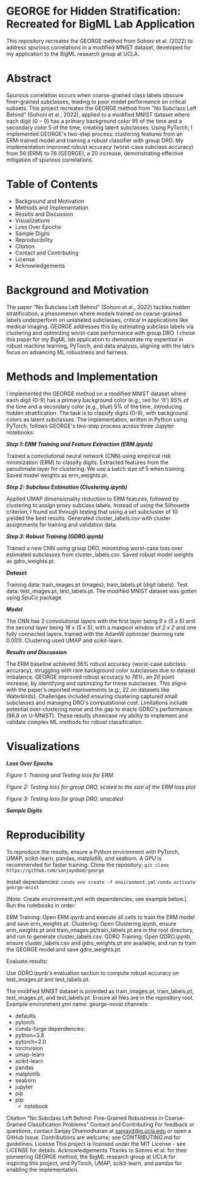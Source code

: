 # GEORGE for Hidden Stratification: Recreated for BigML Lab Application

This repository recreates the GEORGE method from Sohoni et al. (2022) to address spurious correlations in a modified MNIST dataset, developed for my application to the BigML research group at UCLA.

# Abstract

Spurious correlation occurs when coarse-grained class labels obscure finer-grained subclasses, leading to poor model performance on critical subsets. This project recreates the GEORGE method from "No Subclass Left Behind" (Sohoni et al., 2022), applied to a modified MNIST dataset where each digit ($0-9$) has a primary background color $95%$ of the time and a secondary color $5%$ of the time, creating latent subclasses. Using PyTorch, I implemented GEORGE's two-step process: clustering features from an ERM-trained model and training a robust classifier with group DRO. My implementation improved robust accuracy (worst-case subclass accuracy) from $56%$ (ERM) to $76%$ (GEORGE), a $20%$ increase, demonstrating effective mitigation of spurious correlations.
# Table of Contents
- Background and Motivation
- Methods and Implementation
- Results and Discussion
- Visualizations
- Loss Over Epochs
- Sample Digits
- Reproducibility
- Citation
- Contact and Contributing
- License
- Acknowledgements


# Background and Motivation

The paper "No Subclass Left Behind" (Sohoni et al., 2022) tackles hidden stratification, a phenomenon where models trained on coarse-grained labels underperform on unlabeled subclasses, critical in applications like medical imaging. GEORGE addresses this by estimating subclass labels via clustering and optimizing worst-case performance with group DRO. I chose this paper for my BigML lab application to demonstrate my expertise in robust machine learning, PyTorch, and data analysis, aligning with the lab's focus on advancing ML robustness and fairness.

# Methods and Implementation
I implemented the GEORGE method on a modified MNIST dataset where each digit (0-9) has a primary background color (e.g., red for '0') 95% of the time and a secondary color (e.g., blue) 5% of the time, introducing hidden stratification. The task is to classify digits (0-9), with background colors as latent subclasses. The implementation, written in Python using PyTorch, follows GEORGE's two-step process across three Jupyter notebooks:

***Step 1: ERM Training and Feature Extraction (ERM.ipynb)*** 

Trained a convolutional neural network (CNN) using empirical risk minimization (ERM) to classify digits.
Extracted features from the penultimate layer for clustering. We use a batch size of 5 when training.
Saved model weights as erm_weights.pt.

***Step 2: Subclass Estimation (Clustering.ipynb)***

Applied UMAP dimensionality reduction to ERM features, followed by clustering to assign proxy subclass labels. Instead of using the Silhouette criterion, I found out through testing that using a set subcluster of 10 yielded the best results.
Generated cluster_labels.csv with cluster assignments for training and validation data.

***Step 3: Robust Training (GDRO.ipynb)***

Trained a new CNN using group DRO, minimizing worst-case loss over estimated subclasses from cluster_labels.csv.
Saved robust model weights as gdro_weights.pt.

***Dataset***

Training data: train_images.pt (images), train_labels.pt (digit labels).
Test data: test_images.pt, test_labels.pt.
The modified MNIST dataset was gotten using SpuCo package

***Model***

The CNN has 2 convolutional layers with the first layer being *9 x (5 x 5)* and the second layer being *18 x (5 x 5)*, with a maxpool window of *2 x 2* and one fully connected layers, trained with the AdamW optimizer (learning rate 0.001).
Clustering used UMAP and scikit-learn.

***Results and Discussion***

The ERM baseline achieved *56%* robust accuracy (worst-case subclass accuracy), struggling with rare background color subclasses due to dataset imbalance. GEORGE improved robust accuracy to *76%*, an *20* point increase, by identifying and optimizing for these subclasses. This aligns with the paper's reported improvements (e.g., $22%$ on datasets like Waterbirds). Challenges included ensuring clustering captured small subclasses and managing DRO's computational cost. Limitations include potential over-clustering noise and the gap to oracle GDRO's performance ($96.8%$ on U-MNIST). These results showcase my ability to implement and validate complex ML methods for robust classification.

# Visualizations
***Loss Over Epochs***

*Figure 1: Training and Testing loss for ERM*

*Figure 2: Testing loss for group DRO, scaled to the size of the ERM loss plot*

*Figure 3: Testing loss for group DRO, unscaled*


***Sample Digits***

# Reproducibility
To reproduce the results, ensure a Python environment with PyTorch, UMAP, scikit-learn, pandas, matplotlib, and seaborn. A GPU is recommended for faster training.
Clone the repository:
`git clone https://github.com/sanjaydbom/george`

Install dependencies:
`conda env create -f environment.yml`
`conda activate george-mnist`

[Note: Create environment.yml with dependencies; see example below.]
Run the notebooks in order:

ERM Training: Open ERM.ipynb and execute all cells to train the ERM model and save erm_weights.pt.
Clustering: Open Clustering.ipynb, ensure erm_weights.pt and train_images.pt/train_labels.pt are in the root directory, and run to generate cluster_labels.csv.
GDRO Training: Open GDRO.ipynb, ensure cluster_labels.csv and gdro_weights.pt are available, and run to train the GEORGE model and save gdro_weights.pt.

Evaluate results:

Use GDRO.ipynb's evaluation section to compute robust accuracy on test_images.pt and test_labels.pt.

The modified MNIST dataset is provided as train_images.pt, train_labels.pt, test_images.pt, and test_labels.pt. Ensure all files are in the repository root.
Example environment.yml
name: george-mnist
channels:
  - defaults
  - pytorch
  - conda-forge
dependencies:
  - python=3.8
  - pytorch=2.0
  - torchvision
  - umap-learn
  - scikit-learn
  - pandas
  - matplotlib
  - seaborn
  - jupyter
  - pip
  - pip:
      - notebook

Citation
"No Subclass Left Behind: Fine-Grained Robustness in Coarse-Grained Classification Problems"
Contact and Contributing
For feedback or questions, contact Sanjay Dhamodharan at sanjayd@g.ucla.edu or open a GitHub Issue. Contributions are welcome; see CONTRIBUTING.md for guidelines.
License
This project is licensed under the MIT License - see LICENSE for details.
Acknowledgements
Thanks to Sohoni et al. for their pioneering GEORGE method, the BigML research group at UCLA for inspiring this project, and PyTorch, UMAP, scikit-learn, and pandas for enabling the implementation.

